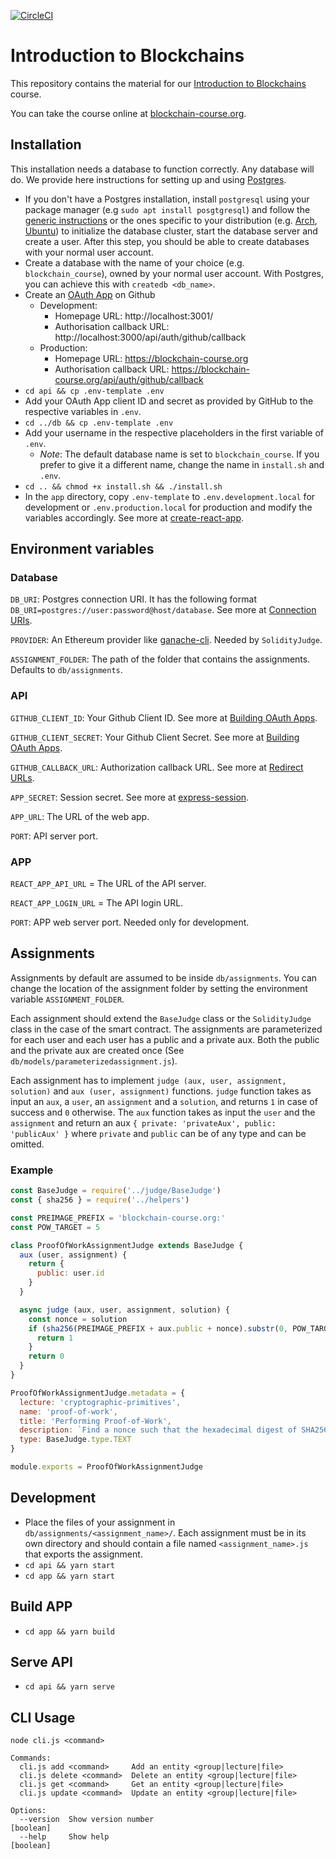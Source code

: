 [![CircleCI](https://circleci.com/gh/decrypto-org/blockchain-course.svg?style=svg)](https://circleci.com/gh/decrypto-org/blockchain-course)

# Introduction to Blockchains

This repository contains the material for our [Introduction to
Blockchains](https://blockchain-course.org) course.

You can take the course online at
[blockchain-course.org](https://blockchain-course.org/).

## Installation

This installation needs a database to function correctly. Any database will do.
We provide here instructions for setting up and using
[Postgres](https://www.postgresql.org/).
- If you don't have a Postgres installation, install `postgresql` using your
  package manager (e.g `sudo apt install posgtgresql`) and follow the [generic
  instructions](https://wiki.postgresql.org/wiki/First_steps) or the ones
  specific to your distribution (e.g.
  [Arch](https://wiki.archlinux.org/index.php/PostgreSQL),
  [Ubuntu](https://www.digitalocean.com/community/tutorials/how-to-install-and-use-postgresql-on-ubuntu-18-04))
  to initialize the database cluster, start the database server and create a
  user. After this step, you should be able to create databases with your normal
  user account.
- Create a database with the name of your choice (e.g. `blockchain_course`), owned by your normal user
  account. With Postgres, you can achieve this with `createdb <db_name>`.
- Create an [OAuth
  App](https://developer.github.com/apps/building-oauth-apps/creating-an-oauth-app/)
  on Github
    - Development:
      - Homepage URL: http://localhost:3001/
      - Authorisation callback URL: http://localhost:3000/api/auth/github/callback
    - Production:
      - Homepage URL: https://blockchain-course.org
      - Authorisation callback URL: https://blockchain-course.org/api/auth/github/callback
- `cd api && cp .env-template .env`
- Add your OAuth App client ID and secret as provided by GitHub to the
  respective variables in `.env`.
- `cd ../db && cp .env-template .env`
- Add your username in the respective placeholders in the first variable of `.env`.
    - _Note_: The default database name is set to `blockchain_course`. If you
      prefer to give it a different name, change the name in `install.sh` and
      `.env`.
- `cd .. && chmod +x install.sh && ./install.sh`
- In the `app` directory, copy `.env-template` to `.env.development.local` for
  development or `.env.production.local` for production and modify the variables
  accordingly. See more at
  [create-react-app](https://facebook.github.io/create-react-app/docs/adding-custom-environment-variables#what-other-env-files-can-be-used).

## Environment variables

### Database

`DB_URI`:  Postgres connection URI. It has the following format `DB_URI=postgres://user:password@host/database`. See more at [Connection URIs](https://www.postgresql.org/docs/9.2/libpq-connect.html#AEN38680).

`PROVIDER`: An Ethereum provider like [ganache-cli](https://github.com/trufflesuite/ganache-cli). Needed by `SolidityJudge`.

`ASSIGNMENT_FOLDER`: The path of the folder that contains the assignments. Defaults to `db/assignments`.

### API

`GITHUB_CLIENT_ID`: Your Github Client ID. See more at [Building OAuth Apps](https://developer.github.com/apps/building-oauth-apps/).

`GITHUB_CLIENT_SECRET`: Your Github Client Secret. See more at [Building OAuth Apps](https://developer.github.com/apps/building-oauth-apps/).

`GITHUB_CALLBACK_URL`: Authorization callback URL. See more at [
Redirect URLs](https://developer.github.com/apps/building-oauth-apps/authorizing-oauth-apps/#redirect-urls).

`APP_SECRET`: Session secret. See more at [express-session](https://github.com/expressjs/session#readme).

`APP_URL`: The URL of the web app.

`PORT`: API server port.

### APP

`REACT_APP_API_URL` = The URL of the API server.

`REACT_APP_LOGIN_URL` = The API login URL.

`PORT`: APP web server port. Needed only for development.


## Assignments

Assignments by default are assumed to be inside `db/assignments`. You can change the location of the assignment folder by setting the environment variable `ASSIGNMENT_FOLDER`.

Each assignment should extend the `BaseJudge` class or the `SolidityJudge` class in the case of the smart contract. The assignments are parameterized for each user and each user has a public and a private aux. Both the public and the private aux are created once (See `db/models/parameterizedassignment.js`).

Each assignment has to implement `judge (aux, user, assignment, solution)` and `aux (user, assignment)` functions. `judge` function takes as input an `aux`, a `user`, an `assignment` and a `solution`, and returns `1` in case of success and `0` otherwise. The `aux` function takes as input the `user` and the `assignment` and return an aux `{ private: 'privateAux', public: 'publicAux' }` where `private` and `public` can be of any type and can be omitted.

### Example

```javascript
const BaseJudge = require('../judge/BaseJudge')
const { sha256 } = require('../helpers')

const PREIMAGE_PREFIX = 'blockchain-course.org:'
const POW_TARGET = 5

class ProofOfWorkAssignmentJudge extends BaseJudge {
  aux (user, assignment) {
    return {
      public: user.id
    }
  }

  async judge (aux, user, assignment, solution) {
    const nonce = solution
    if (sha256(PREIMAGE_PREFIX + aux.public + nonce).substr(0, POW_TARGET) === '0'.repeat(POW_TARGET)) {
      return 1
    }
    return 0
  }
}

ProofOfWorkAssignmentJudge.metadata = {
  lecture: 'cryptographic-primitives',
  name: 'proof-of-work',
  title: 'Performing Proof-of-Work',
  description: `Find a nonce such that the hexadecimal digest of SHA256("${PREIMAGE_PREFIX}" || "%s" || <nonce>) starts with ${POW_TARGET} zero characters`,
  type: BaseJudge.type.TEXT
}

module.exports = ProofOfWorkAssignmentJudge

```


## Development

- Place the files of your assignment in `db/assignments/<assignment_name>/`.
  Each assignment must be in its own directory and should contain a file named
  `<assignment_name>.js` that exports the assignment.
- `cd api && yarn start`
- `cd app && yarn start`

## Build APP

- `cd app && yarn build`

## Serve API

- `cd api && yarn serve`

## CLI Usage

```
node cli.js <command>

Commands:
  cli.js add <command>     Add an entity <group|lecture|file>
  cli.js delete <command>  Delete an entity <group|lecture|file>
  cli.js get <command>     Get an entity <group|lecture|file>
  cli.js update <command>  Update an entity <group|lecture|file>

Options:
  --version  Show version number                                       [boolean]
  --help     Show help                                                 [boolean]
```
